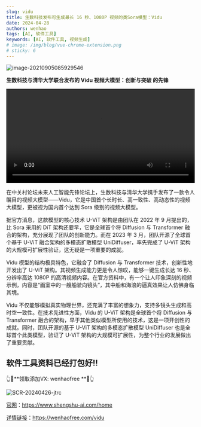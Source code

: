 ```yaml
---
slug: vidu
title: 生数科技发布可生成最长 16 秒、1080P 视频的类Sora模型：Vidu
date: 2024-04-28
authors: wenhao
tags: [AI, 软件工具]
keywords: [AI, 软件工具, 视频生成]
# image: /img/blog/vue-chrome-extension.png
# sticky: 6
---
```

![image-20210905085929546](https://cdn.wenhaofree.com/gh/wenhaofree/Image/blog/SCR-20240428-odoh.png)

<!-- truncate -->
**生数科技与清华大学联合发布的 Vidu 视频大模型：创新与突破 的先锋**


<video width="100%" height="auto" controls>
  <source src="https://cdn.wenhaofree.com/gh/wenhaofree/Image/blog/93FWSZ4Vetg9Ekta.mp4" type="video/mp4" />
  您的浏览器不支持 video 标签。
</video>



在中关村论坛未来人工智能先锋论坛上，生数科技与清华大学携手发布了一款令人瞩目的视频大模型——Vidu，它是中国首个长时长、高一致性、高动态性的视频大模型，更被视为国内首个达到 Sora 级别的视频大模型。

据官方消息，这款模型的核心技术 U-ViT 架构是由团队在 2022 年 9 月提出的，比 Sora 采用的 DiT 架构还要早，它是全球首个将 Diffusion 与 Transformer 融合的架构，充分展现了团队的创新能力。而在 2023 年 3 月，团队开源了全球首个基于 U-ViT 融合架构的多模态扩散模型 UniDiffuser，率先完成了 U-ViT 架构的大规模可扩展性验证，这无疑是一项重要的成就。

Vidu 模型的结构极具特色，它融合了 Diffusion 与 Transformer 技术，创新性地开发出了 U-ViT 架构。其视频生成能力更是令人惊叹，能够一键生成长达 16 秒、分辨率高达 1080P 的高清视频内容。在官方资料中，有一个让人印象深刻的视频示例，内容是“画室中的一艘船驶向镜头”，其中船和海浪的逼真效果让人仿佛身临其境。

Vidu 不仅能够模拟真实物理世界，还充满了丰富的想象力，支持多镜头生成和高时空一致性。在技术先进性方面，Vidu 的 U-ViT 架构是全球首个将 Diffusion 与 Transformer 融合的架构，早于其他类似模型所使用的技术，这是一项开创性的成就。同时，团队开源的基于 U-ViT 架构的多模态扩散模型 UniDiffuser 也是全球首个此类模型，验证了 U-ViT 架构的大规模可扩展性，为整个行业的发展做出了重要贡献。



## 软件工具资料已经打包好!!
👆🔼**领取添加VX: wenhaofree **🔼👆

![SCR-20240426-jtrc](https://leanoss.fuwenhao.club/3JY2Mt0bpJYfuojus25wbqXupdABr5AU/%E6%96%87%E6%B5%A9%E5%BE%AE%E4%BF%A103.png)



[官网](https://www.shengshu-ai.com/home)：https://www.shengshu-ai.com/home

[详情链接](https://wenhaofree.com/vidu)：https://wenhaofree.com/vidu
